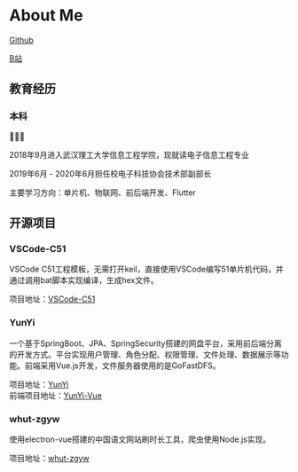 # About Me

[Github](https://github.com/kcqnly)  

[B站](https://space.bilibili.com/44799291)

## 教育经历

### 本科

💪💪💪  

2018年9月进入武汉理工大学信息工程学院，现就读电子信息工程专业

2019年6月 - 2020年6月担任校电子科技协会技术部副部长

主要学习方向：单片机、物联网、前后端开发、Flutter

## 开源项目

### VSCode-C51

VSCode C51工程模板，无需打开keil，直接使用VSCode编写51单片机代码，并通过调用bat脚本实现编译，生成hex文件。

项目地址：[VSCode-C51](https://github.com/kcqnly/VSCode-C51)

### YunYi

一个基于SpringBoot、JPA、SpringSecurity搭建的网盘平台，采用前后端分离的开发方式。平台实现用户管理、角色分配、权限管理、文件处理、数据展示等功能。前端采用Vue.js开发，文件服务器使用的是GoFastDFS。

项目地址：[YunYi](https://github.com/kcqnly/YunYi)  
前端项目地址：[YunYi-Vue](https://github.com/kcqnly/YunYi-Vue)

### whut-zgyw

使用electron-vue搭建的中国语文网站刷时长工具，爬虫使用Node.js实现。

项目地址：[whut-zgyw](https://github.com/kcqnly/whut-zgyw)
